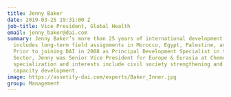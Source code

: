 ```yaml
---
title: Jenny Baker
date: 2019-03-25 19:31:00 Z
job-title: Vice President, Global Health
email: jenny_baker@dai.com
summary: Jenny Baker’s more than 25 years of international development experience
  includes long-term field assignments in Morocco, Egypt, Palestine, and South Africa.
  Prior to joining DAI in 2008 as Principal Development Specialist in the Governance
  Sector, Jenny was Senior Vice President for Europe & Eurasia at Chemonics. Her technical
  specialization and interests include civil society strengthening and human and institutional
  capacity development.
image: https://assetify-dai.com/experts/Baker_Inner.jpg
group: Management
---
```


